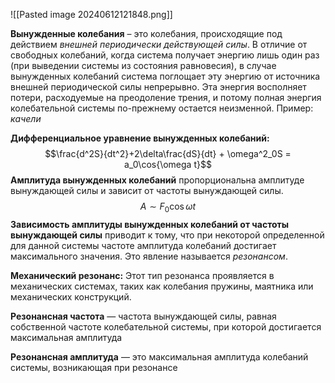 ![[Pasted image 20240612121848.png]]

**Вынужденные колебания** – это колебания, происходящие под действием *внешней периодически действующей силы*. В отличие от свободных колебаний, когда система получает энергию лишь один раз (при выведении системы из состояния равновесия), в случае вынужденных колебаний система поглощает эту энергию от источника внешней периодической силы непрерывно. Эта энергия восполняет потери, расходуемые на преодоление трения, и потому полная энергия колебательной системы по-прежнему остается неизменной.
Пример: *качели*

**Дифференциальное уравнение вынужденных колебаний:** $$\frac{d^2S}{dt^2}+2\delta\frac{dS}{dt} + \omega^2_0S = a_0\cos{\omega t}$$
**Амплитуда вынужденных колебаний** пропорциональна амплитуде вынуждающей силы и зависит от частоты вынуждающей силы.
$$A \sim F_0\cos\omega{t}$$
**Зависимость амплитуды вынужденных колебаний от частоты вынуждающей силы** приводит к тому, что при некоторой определенной для данной системы частоте амплитуда колебаний достигает максимального значения. Это явление называется *резонансом*.

**Механический резонанс:** Этот тип резонанса проявляется в механических системах, таких как колебания пружины, маятника или механических конструкций.

**Резонансная частота** — частота вынуждающей силы, равная собственной частоте
колебательной системы, при которой достигается максимальная амплитуда

**Резонансная амплитуда** — это максимальная амплитуда колебаний системы, возникающая при резонансе